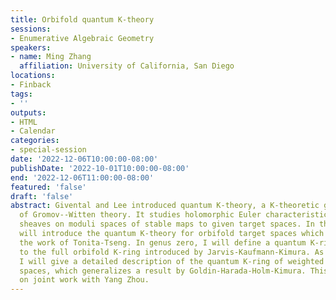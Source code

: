 ```yaml
---
title: Orbifold quantum K-theory
sessions:
- Enumerative Algebraic Geometry
speakers:
- name: Ming Zhang
  affiliation: University of California, San Diego
locations:
- Finback
tags:
- ''
outputs:
- HTML
- Calendar
categories:
- special-session
date: '2022-12-06T10:00:00-08:00'
publishDate: '2022-10-01T10:00:00-08:00'
end: '2022-12-06T11:00:00-08:00'
featured: 'false'
draft: 'false'
abstract: Givental and Lee introduced quantum K-theory, a K-theoretic generalization
  of Gromov--Witten theory. It studies holomorphic Euler characteristics of coherent
  sheaves on moduli spaces of stable maps to given target spaces. In this talk, I
  will introduce the quantum K-theory for orbifold target spaces which generalizes
  the work of Tonita-Tseng. In genus zero, I will define a quantum K-ring which specializes
  to the full orbifold K-ring introduced by Jarvis-Kaufmann-Kimura. As an application,
  I will give a detailed description of the quantum K-ring of weighted projective
  spaces, which generalizes a result by Goldin-Harada-Holm-Kimura. This talk is based
  on joint work with Yang Zhou.
---
```

